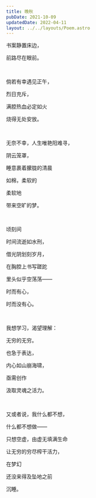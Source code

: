 ```yaml
---
title: 晚秋
pubDate: 2021-10-09
updatedDate: 2022-04-11
layout: ../../layouts/Poem.astro
---
```


书案静置床边，

前路尽在眼前。

<br>

倘若有幸遇见正午，

烈日充斥，

满腔热血必定如火

烧得无处安放。

<br>

无奈不幸，人生唯艳阳难寻，

阴云笼罩，

睡意裹着朦胧的清晨

如棉，柔软的

柔软地

带来空旷的梦。

<br>

顷刻间

时间流逝如水刑，

借光阴划刻岁月，

在胸腔上书写蹉跎

里头似乎空荡荡——

时而有心，

时而没有心。

<br>

我想学习，渴望理解：

无穷的无穷。

也急于表达，

内心如山崩海啸，

亟需创作

汲取灵魂之活力。

<br>

又或者说，我什么都不想，

什么都不想做——

只想空虚，由虚无填满生命

让无穷的穷尽榨干活力，

在梦幻

还没来得及坠地之前

沉睡。